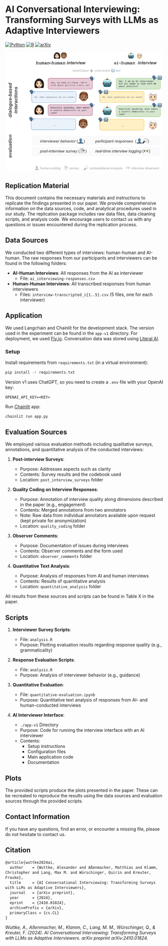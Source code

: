 
# AI Conversational Interviewing: Transforming Surveys with LLMs as Adaptive Interviewers
[![Python](https://img.shields.io/badge/Python-3776AB?logo=python&logoColor=fff)](#)
[![R](https://img.shields.io/badge/R-%23276DC3.svg?logo=r&logoColor=white)](#)
[![arXiv](https://img.shields.io/badge/arXiv-2410.01824-b31b1b.svg)](https://arxiv.org/abs/2410.01824)
<p align="center">
<img src="plots/illustration_example_setting_v5.png" style="width: 500px; height: auto;">
</p>

## Replication Material

This document contains the necessary materials and instructions to replicate the findings presented in our paper. We provide comprehensive information on the data sources, code, and analytical procedures used in our study. The replication package includes raw data files, data cleaning scripts, and analysis code. We encourage users to contact us with any questions or issues encountered during the replication process.

## Data Sources
 
We conducted two different types of interviews: human-human and AI-human. The raw responses from our participants and interviewers can be found in the following folders:

* **AI-Human Interviews**: All responses from the AI as interviewer
  - File: `ai_interviewing-responses.csv`
* **Human-Human Interviews**: All transcribed responses from human interviewers
  - Files: `interview-transcripted_i{1..5}.csv` (5 files, one for each interviewer)

## Application
We used Langchain and Chainlit for the development stack. The version used in the experiment can be found in the `app-v1` directory. For deployment, we used [Fly.io](https://fly.io/). Conversation data was stored using [Literal AI](https://getliteral.ai/).


### Setup
Install requirements from `requirements.txt` (in a virtual environment):

```sh
pip install -r requirements.txt
```

Version v1 uses ChatGPT, so you need to create a `.env` file with your OpenAI key:

```
OPENAI_API_KEY=<KEY>
```

Run [Chainlit](https://chainlit.io/) app:

```sh
chainlit run app.py
```



## Evaluation Sources

We employed various evaluation methods including qualitative surveys, annotations, and quantitative analysis of the conducted interviews:

1. **Post-interview Surveys**: 
   - Purpose: Addresses aspects such as clarity
   - Contents: Survey results and the codebook used
   - Location: `post_interview_surveys` folder

2. **Quality Coding on Interview Responses**: 
   - Purpose: Annotation of interview quality along dimensions described in the paper (e.g., engagement)
   - Contents: Merged annotations from two annotators
   - Note: Raw data from individual annotators available upon request (kept private for anonymization)
   - Location: `quality_coding` folder

3. **Observer Comments**: 
   - Purpose: Documentation of issues during interviews
   - Contents: Observer comments and the form used
   - Location: `observer_comments` folder

4. **Quantitative Text Analysis**: 
   - Purpose: Analysis of responses from AI and human interviews
   - Contents: Results of quantitative analysis
   - Location: `quantitative_analysis` folder

All results from these sources and scripts can be found in Table X in the paper.

## Scripts

1. **Interviewer Survey Scripts**: 
   - File: `analysis.R`
   - Purpose: Plotting evaluation results regarding response quality (e.g., grammaticality)

2. **Response Evaluation Scripts**: 
   - File: `analysis.R`
   - Purpose: Analysis of interviewer behavior (e.g., guidance)

3. **Quantitative Evaluation**: 
   - File: `quantitative-evaluation.ipynb`
   - Purpose: Quantitative text analysis of responses from AI- and human-conducted interviews

4. **AI Interviewer Interface**:
   - `./app-v1` Directory
   - Purpose: Code for running the interview interface with an AI interviewer
   - Contents: 
     - Setup instructions
     - Configuration files
     - Main application code
     - Documentation

## Plots

The provided scripts produce the plots presented in the paper. These can be recreated to reproduce the results using the data sources and evaluation sources through the provided scripts.

## Contact Information

If you have any questions, find an error, or encounter a missing file, please do not hesitate to contact us.

## Citation

```
@article{wuttke2024ai,
  author    = {Wuttke, Alexander and Aßenmacher, Matthias and Klamm, Christopher and Lang, Max M. and Würschinger, Quirin and Kreuter, Frauke},
  title     = {AI Conversational Interviewing: Transforming Surveys with LLMs as Adaptive Interviewers},
  journal   = {arXiv preprint},
  year      = {2024},
  eprint    = {2410.01824},
  archivePrefix = {arXiv},
  primaryClass = {cs.CL}
}
```
*Wuttke, A., Aßenmacher, M., Klamm, C., Lang, M. M., Würschinger, Q., & Kreuter, F. (2024). AI Conversational Interviewing: Transforming Surveys with LLMs as Adaptive Interviewers. arXiv preprint arXiv:2410.01824.*
